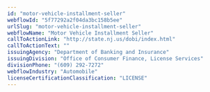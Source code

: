 ```yaml
---
id: "motor-vehicle-installment-seller"
webflowId: "5f77292a2f04da3bc158b5ee"
urlSlug: "motor-vehicle-installment-seller"
webflowName: "Motor Vehicle Installment Seller"
callToActionLink: "http://state.nj.us/dobi/index.html"
callToActionText: ""
issuingAgency: "Department of Banking and Insurance"
issuingDivision: "Office of Consumer Finance, License Services"
divisionPhone: "(609) 292-7272"
webflowIndustry: "Automobile"
licenseCertificationClassification: "LICENSE"
---
```

